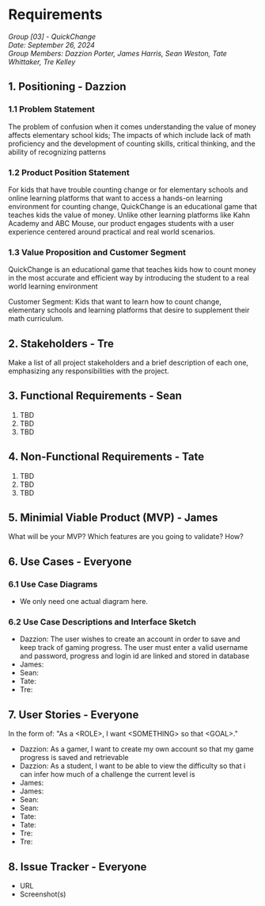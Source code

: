 # Requirements
*Group [03] - QuickChange*\
*Date: September 26, 2024*\
*Group Members: Dazzion Porter, James Harris, Sean Weston, Tate Whittaker, Tre Kelley*

## 1. Positioning - Dazzion

### 1.1 Problem Statement
The problem of confusion when it comes understanding the value of money affects elementary school kids; The impacts of which include lack of math proficiency and the development of counting skills, critical thinking, and the ability of recognizing patterns

### 1.2 Product Position Statement
For kids that have trouble counting change or for elementary schools and online learning platforms that want to access a hands-on learning environment for counting change, QuickChange is an educational game that teaches kids the value of money. Unlike other learning platforms like Kahn Academy and ABC Mouse, our product engages students with a user experience centered around practical and real world scenarios.

### 1.3 Value Proposition and Customer Segment
QuickChange is an educational game that teaches kids how to count money in the most accurate and efficient way by introducing the student to a real world learning environment

Customer Segment:  Kids that want to learn how to count change, elementary schools and learning platforms that desire to supplement their math curriculum.

## 2. Stakeholders - Tre

Make a list of all project stakeholders and a brief description of each one, emphasizing any responsibilities with the project.

## 3. Functional Requirements - Sean

1. TBD
2. TBD
3. TBD

## 4. Non-Functional Requirements - Tate

1. TBD
2. TBD
3. TBD

## 5. Minimial Viable Product (MVP) - James

What will be your MVP? Which features are you going to validate? How?

## 6. Use Cases - Everyone

### 6.1 Use Case Diagrams

- We only need one actual diagram here.

### 6.2 Use Case Descriptions and Interface Sketch

- Dazzion: The user wishes to create an account in order to save and keep track of gaming progress. The user must enter a valid username and password, progress and login id are linked and stored in database
- James:
- Sean:
- Tate:
- Tre:

## 7. User Stories - Everyone

In the form of: "As a \<ROLE>, I want \<SOMETHING> so that \<GOAL>."

- Dazzion: As a gamer, I want to create my own account so that my game progress is saved and retrievable
- Dazzion: As a student, I want to be able to view the difficulty so that i can infer how much of a challenge the current level is
- James:
- James:
- Sean:
- Sean:
- Tate:
- Tate:
- Tre:
- Tre:

## 8. Issue Tracker - Everyone

- URL
- Screenshot(s)
